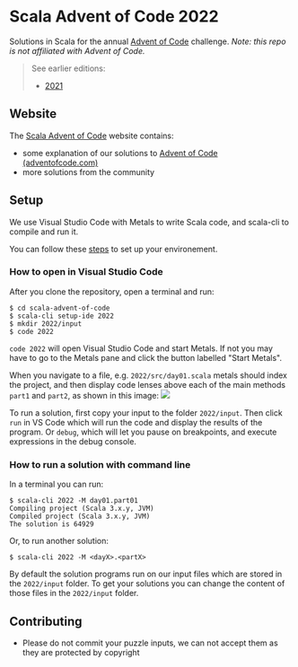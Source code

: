 # Scala Advent of Code 2022

Solutions in Scala for the annual [Advent of Code](https://adventofcode.com/) challenge. _Note: this repo is not affiliated with Advent of Code._

> See earlier editions:
> - [2021](/2021/README.md)

## Website

The [Scala Advent of Code](https://scalacenter.github.io/scala-advent-of-code/) website contains:
- some explanation of our solutions to [Advent of Code (adventofcode.com)](https://adventofcode.com/)
- more solutions from the community

## Setup

We use Visual Studio Code with Metals to write Scala code, and scala-cli to compile and run it.

You can follow these [steps](https://scalacenter.github.io/scala-advent-of-code/setup) to set up your environement.

### How to open in Visual Studio Code

After you clone the repository, open a terminal and run:
```
$ cd scala-advent-of-code
$ scala-cli setup-ide 2022
$ mkdir 2022/input
$ code 2022
```

`code 2022` will open Visual Studio Code and start Metals. If not you may have to go to the Metals pane and click
the button labelled "Start Metals".

When you navigate to a file, e.g. `2022/src/day01.scala` metals should index the project, and then display code lenses
above each of the main methods `part1` and `part2`, as shown in this image:
![](img/code-lenses.png)

To run a solution, first copy your input to the folder `2022/input`.
Then click `run` in VS Code which will run the code and display the results of the program. Or `debug`,
which will let you pause on breakpoints, and execute expressions in the debug console.

### How to run a solution with command line

In a terminal you can run:
```
$ scala-cli 2022 -M day01.part01
Compiling project (Scala 3.x.y, JVM)
Compiled project (Scala 3.x.y, JVM)
The solution is 64929
```

Or, to run another solution:
```
$ scala-cli 2022 -M <dayX>.<partX>
```

By default the solution programs run on our input files which are stored in the `2022/input` folder.
To get your solutions you can change the content of those files in the `2022/input` folder.

## Contributing
- Please do not commit your puzzle inputs, we can not accept them as they are protected by copyright
